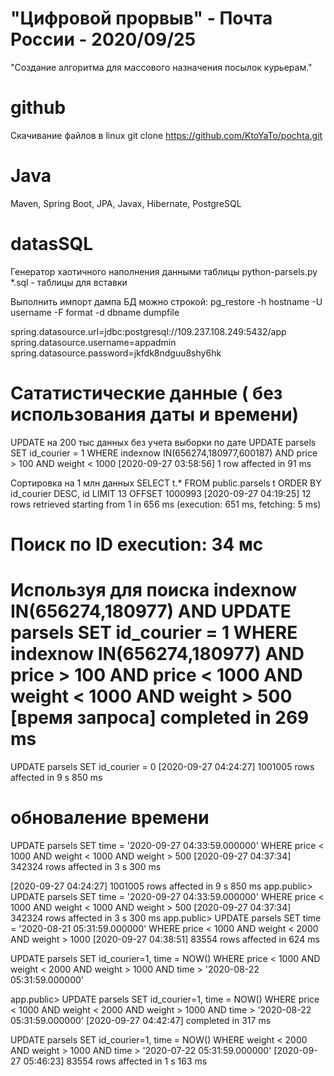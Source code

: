 # "Цифровой прорвыв" - Почта России - 2020/09/25
"Создание алгоритма для массового назначения посылок курьерам."

# github
Скачивание файлов в linux
git clone https://github.com/KtoYaTo/pochta.git

# Java 
Maven, Spring Boot, JPA, Javax, Hibernate, PostgreSQL

# datasSQL
Генератор хаотичного наполнения данными таблицы
python-parsels.py
*.sql - таблицы для вставки

Выполнить импорт дампа БД можно строкой:
pg_restore -h hostname -U username -F format -d dbname dumpfile


spring.datasource.url=jdbc:postgresql://109.237.108.249:5432/app
spring.datasource.username=appadmin
spring.datasource.password=jkfdk8ndguu8shy6hk


# Сататистические данные  ( без использования даты и времени)

UPDATE на 200 тыс данных без учета выборки по дате
UPDATE  parsels SET id_courier = 1  WHERE indexnow IN(656274,180977,600187) AND price > 100 AND weight < 1000
[2020-09-27 03:58:56] 1 row affected in 91 ms

Сортировка на 1 млн данных
SELECT t.*
            FROM public.parsels t
            ORDER BY id_courier DESC, id
            LIMIT 13
            OFFSET 1000993
[2020-09-27 04:19:25] 12 rows retrieved starting from 1 in 656 ms (execution: 651 ms, fetching: 5 ms)

Поиск по ID execution: 34 мс
==========
Используя для поиска indexnow IN(656274,180977) AND 
UPDATE  parsels SET id_courier = 1  WHERE indexnow IN(656274,180977) AND price > 100 AND price < 1000 AND weight < 1000 AND weight > 500
[время запроса] completed in 269 ms
============================
UPDATE  parsels SET id_courier = 0
[2020-09-27 04:24:27] 1001005 rows affected in 9 s 850 ms

# обноваление времени
UPDATE  parsels SET time = '2020-09-27 04:33:59.000000' WHERE price < 1000 AND weight < 1000 AND weight > 500
[2020-09-27 04:37:34] 342324 rows affected in 3 s 300 ms

[2020-09-27 04:24:27] 1001005 rows affected in 9 s 850 ms
app.public> UPDATE  parsels SET time = '2020-09-27 04:33:59.000000' WHERE price < 1000 AND weight < 1000 AND weight > 500
[2020-09-27 04:37:34] 342324 rows affected in 3 s 300 ms
app.public> UPDATE  parsels SET time = '2020-08-21 05:31:59.000000' WHERE price < 1000 AND weight < 2000 AND weight > 1000
[2020-09-27 04:38:51] 83554 rows affected in 624 ms

UPDATE  parsels SET id_courier=1, time = NOW() WHERE price < 1000 AND weight < 2000 AND weight > 1000 AND time > '2020-08-22 05:31:59.000000'

app.public> UPDATE  parsels SET id_courier=1, time = NOW() WHERE price < 1000 AND weight < 2000 AND weight > 1000 AND time > '2020-08-22 05:31:59.000000'
[2020-09-27 04:42:47] completed in 317 ms

UPDATE  parsels SET id_courier=1, time = NOW() WHERE  weight < 2000 AND weight > 1000 AND time > '2020-07-22 05:31:59.000000'
[2020-09-27 05:46:23] 83554 rows affected in 1 s 163 ms